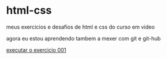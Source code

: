 # html-css
 meus exercicios e desafios de html e css do curso em video

 agora eu estou aprendendo tambem a mexer com git e git-hub

<a href="https://gabriel96651.github.io/html-css/exercicios/ex-001/index.html">executar o exercicio 001</a>
